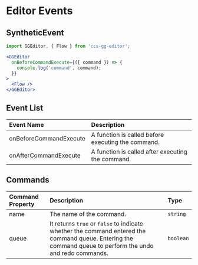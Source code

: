 # Editor Events

## SyntheticEvent

```jsx
import GGEditor, { Flow } from 'ccs-gg-editor';

<GGEditor
  onBeforeCommandExecute={({ command }) => {
    console.log('command', command);
  }}
>
  <Flow />
</GGEditor>
```

## Event List

| Event Name | Description |
| :--- | :--- |
| onBeforeCommandExecute | A function is called before executing the command. |
| onAfterCommandExecute | A function is called after executing the command. |

## Commands

| Command Property | Description | Type |
| :--- | :--- | :--- |
| name | The name of the command. | `string` |
| queue | It returns `true` or `false` to indicate whether the command entered the command queue. Entering the command queue to perform the undo and redo commands. | `boolean` |
